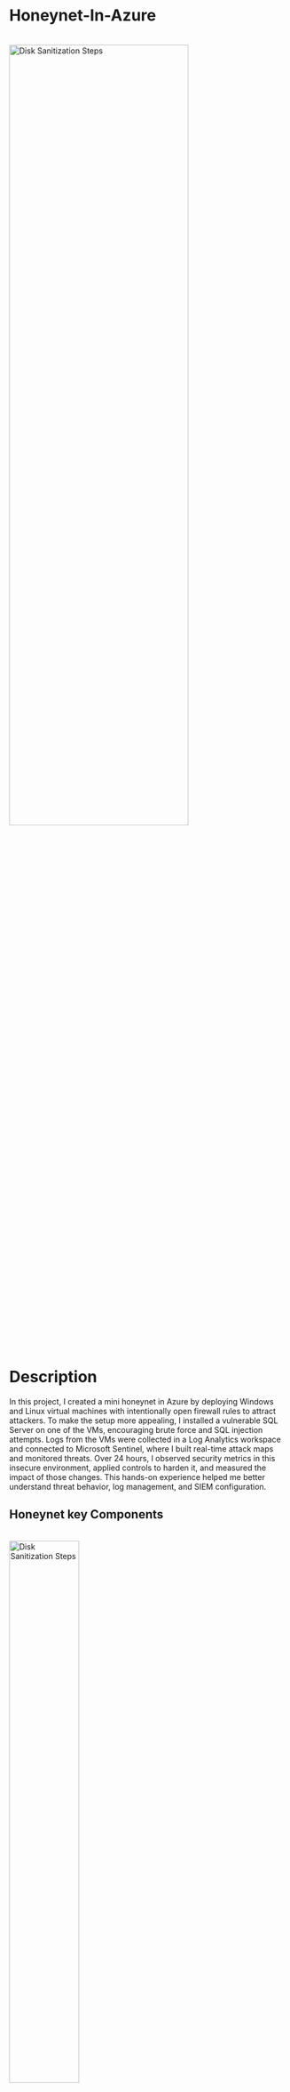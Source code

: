 # Honeynet-In-Azure
<br>
<img src="https://imgur.com/hbmU1lj.png"  height="60%" width="80%" alt="Disk Sanitization Steps"/>
</br>
<h1>Description</h1>
In this project, I created a mini honeynet in Azure by deploying Windows and Linux virtual machines with intentionally open firewall rules to attract attackers. To make the setup more appealing, I installed a vulnerable SQL Server on one of the VMs, encouraging brute force and SQL injection attempts. Logs from the VMs were collected in a Log Analytics workspace and connected to Microsoft Sentinel, where I built real-time attack maps and monitored threats. Over 24 hours, I observed security metrics in this insecure environment, applied controls to harden it, and measured the impact of those changes. This hands-on experience helped me better understand threat behavior, log management, and SIEM configuration.


<h2>Honeynet key Components</h2>
<br>
<img src="https://imgur.com/CDaTaLt.png"  height="50%" width="50%" alt="Disk Sanitization Steps"/>
</br>

**- Azure Key Vault**
  Used to securely store and manage sensitive information such as passwords, API keys, certificates, and encryption keys.
**- Azure Storage Account**
  Used to store data such as NSG flow logs, diagnostics data, and other files generated during operations. Secure storage for logs and other essential files needed for monitoring and troubleshooting.
**- Log Analytics Workspace**
  Serves as a centralized repository to collect, analyze, and query logs from different resources
**- Microsoft Sentinel**
   Is a SIEM tool that uses data from "Log Analytics Workspace" to creatw dashboards, generating attack maps, and automating responses to threats 
**- Network Security Group (NSG)**
  Used in this lab as virtual firewalls for Azure resources, controlling inbound and outbound traffic to Virtual Machines.
**- Virtual Machines (2 windows, 1 linux)**
**- Virtual Network (VNet)**
  Used in this lab to provides a secure and isolated environment for Azure resources to connect, communicate and provide segmentation.

**Before** applying any security measures, all the resources I deployed were intentionally exposed to the internet to attract bad actors. Both Virtual Machines had their Network Security Groups (NSGs) configured with an inbound rule that allowed all incoming traffic, meaning there were no restrictions in place. This made the VMs fully accessible to anyone on the internet, creating an easy target for brute-force attacks or other types of intrusion attempts. Additionally, the resources had public endpoints, leaving them completely open and vulnerable to malicious activity. The idea behind this was to create an environment where attackers could freely attempt to exploit the resources and attempt attacks.

**"AFTER"** phase, I implemented security controls to protect the environment. The Network Security Groups on the VMs were adjusted to block all traffic except from my admin workstation, restricting access to only trusted sources. Furthermore, the built-in firewalls for each VM and other resources were turned on, adding an extra layer of defense. Private endpoints were also configured to ensure that sensitive resources were no longer accessible via public IPs, making the environment more secure and harder to target. By comparing the "before" and "after" metrics, I could clearly see the difference in security posture and how effective these controls were in reducing exposure to potential attacks.



<h4>Conclusion</h4>
This project involved setting up a small honeynet in Microsoft Azure and connecting log sources to a Log Analytics workspace. Microsoft Sentinel was used to generate alerts and incidents from the logs. Metrics were recorded both before and after applying security controls. The results showed a significant drop in security events and incidents after implementing the controls, highlighting their effectiveness.

<h5></h5>
Also If the network resources were heavily used by more users, it’s likely that more security events and alerts would have been triggered within the 24 hours after the security controls were applied.
